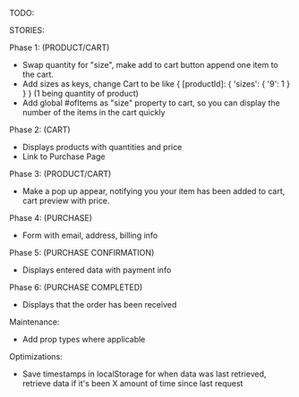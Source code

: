 TODO:

STORIES:

Phase 1:
(PRODUCT/CART)

- Swap quantity for "size", make add to cart button append one item to the cart.
- Add sizes as keys, change Cart to be like { [productId]: { 'sizes': { '9': 1 } } } (1 being quantity of product)
- Add global #ofItems as "size" property to cart, so you can display the number of the items in the cart quickly

Phase 2:
(CART)

- Displays products with quantities and price
- Link to Purchase Page

Phase 3:
(PRODUCT/CART)

- Make a pop up appear, notifying you your item has been added to cart, cart preview with price.

Phase 4:
(PURCHASE)

- Form with email, address, billing info

Phase 5:
(PURCHASE CONFIRMATION)

- Displays entered data with payment info

Phase 6:
(PURCHASE COMPLETED)

- Displays that the order has been received

Maintenance:

- Add prop types where applicable

Optimizations:

- Save timestamps in localStorage for when data was last retrieved, retrieve data if it's been X amount of time since last request
